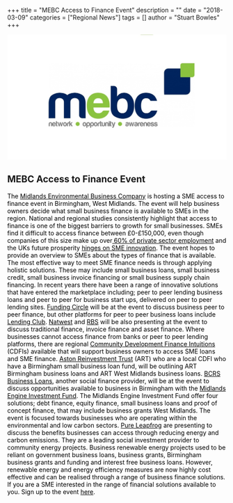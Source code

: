 +++
title = "MEBC Access to Finance Event"
description = ""
date = "2018-03-09"
categories = ["Regional News"]
tags = []
author = "Stuart Bowles"
+++

![mebc Logo](mebc-Logo.jpg)

## MEBC Access to Finance Event


<span style="color: #000000;">The <a href="http://mebc.org.uk/" style="color: #000000;">Midlands Environmental Business Company</a> is hosting a SME access to finance event in Birmingham, West Midlands. The event will help business owners decide what small business finance is available to SMEs in the region. National and regional studies consistently highlight that access to finance is one of the biggest barriers to growth for small businesses. SMEs find it difficult to access finance between £0-£150,000, even though companies of this size make up over<a href="https://www.fsb.org.uk/media-centre/small-business-statistics" style="color: #000000;"> 60% of private sector employment</a> and the UKs future prosperity <a href="https://www.ifm.eng.cam.ac.uk/news/uks-post-brexit-economy-hinges-on-sme-innovation/" style="color: #000000;">hinges on SME innovation</a>.</span>
<span style="color: #000000;">The event hopes to provide an overview to SMEs about the types of finance that is available. The most effective way to meet SME finance needs is through applying holistic solutions. These may include small business loans, small business credit, small business invoice financing or small business supply chain financing. In recent years there have been a range of innovative solutions that have entered the marketplace including; peer to peer lending business loans and peer to peer for business start ups, delivered on peer to peer lending sites. <a href="https://www.fundingcircle.com/uk/" style="color: #000000;">Funding Circle</a> will be at the event to discuss business peer to peer finance, but other platforms for peer to peer business loans include <a href="https://www.lendingclub.com/" style="color: #000000;">Lending Club</a>. <a href="https://www.business.natwest.com/" style="color: #000000;">Natwest</a> and <a href="https://www.business.rbs.co.uk/business.html" style="color: #000000;">RBS</a> will be also presenting at the event to discuss traditional finance, invoice finance and asset finance. Where businesses cannot access finance from banks or peer to peer lending platforms, there are regional <a href="https://www.bba.org.uk/customers/business-banking/financial-support/community-development-finance-institutions-cdfis/" style="color: #000000;">Community Development Finance Intuitions</a> (CDFIs) available that will support business owners to access SME loans and SME finance. <a href="http://artbusinessloans.co.uk/" style="color: #000000;">Aston Reinvestment Trust</a> (ART) who are a local CDFI who have a Birmingham small business loan fund, will be outlining ART Birmingham business loans and ART West Midlands business loans. <a href="https://bcrs.org.uk/" style="color: #000000;">BCRS Business Loans</a>, another social finance provider, will be at the event to discuss opportunities available to business in Birmingham with the <a href="https://new.parity.uk/posts/2018-02-22_launch-of-the-midlands-engine-investment-fund/" style="color: #000000;">Midlands Engine Investment Fund</a>. The Midlands Engine Investment Fund offer four solutions; debt finance, equity finance, small business loans and proof of concept finance, that may include business grants West Midlands.</span>
<span style="color: #000000;">The event is focused towards businesses who are operating within the environmental and low carbon sectors. <a href="https://www.pureleapfrog.org/" style="color: #000000;">Pure Leapfrog</a> are presenting to discuss the benefits businesses can access through reducing energy and carbon emissions. They are a leading social investment provider to community energy projects. Business renewable energy projects used to be reliant on government business loans, business grants, Birmingham business grants and funding and interest free business loans. However, renewable energy and energy efficiency measures are now highly cost effective and can be realised through a range of business finance solutions.</span>
<span style="color: #000000;">If you are a SME interested in the range of financial solutions available to you. Sign up to the event <a href="https://www.eventbrite.co.uk/e/access-to-finance-tickets-43546522822" style="color: #000000;">here</a>.</span>
